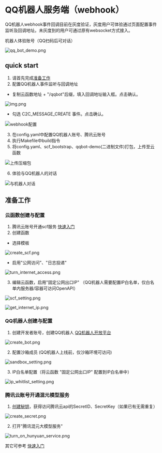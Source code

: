 # QQ机器人服务端（webhook）
QQ机器人webhook事件回调目前在灰度验证，灰度用户可体验通过页面配置事件监听及回调地址。未灰度到的用户可通过原有websocket方式接入。

机器人体验账号（QQ扫码后可对话）

![qq_bot_demo.png](docs/images/qq_bot_demo.png)

## quick start
1. 请首先完成[准备工作](#准备工作)
2. 配置QQ机器人事件监听与回调地址

* 复制云函数地址 + "/qqbot"后缀，填入回调地址输入框。点击确认。

![img.png](docs/images/copy_scf_addr.png)

* 勾选 C2C_MESSAGE_CREATE 事件。点击确认。

![webhook配置](docs/images/webhook_setting.png)

3. 在config.yaml中配置QQ机器人账号、腾讯云账号
4. 执行Makefile中build指令
5. 将config.yaml、scf_bootstrap、qqbot-demo(二进制文件)打包，上传至云函数

![上传压缩包](docs/images/upload_scf_zip.png)

6. 体验与QQ机器人的对话

![与机器人对话](docs/images/chat_with_bot.png)

## 准备工作
### 云函数创建与配置
1. 腾讯云账号开通scf服务 [快速入门](https://cloud.tencent.com/document/product/1154/39271)
2. 创建函数

* 选择模板

![create_scf.png](docs/images/create_scf.png)

* 启用"公网访问"、"日志投递"

![turn_internet_access.png](docs/images/turn_internet_access.png)

3. 编辑云函数，启用"固定公网出口IP" （QQ机器人需要配置IP白名单，仅白名单内服务器/容器可访问OpenAPI）

![scf_setting.png](docs/images/scf_setting.png)

![get_internet_ip.png](docs/images/get_internet_ip.png)

### QQ机器人创建与配置
1. 创建开发者账号，创建QQ机器人 [QQ机器人开放平台](https://q.qq.com/qqbot)

![create_bot.png](docs/images/create_bot.png)

2. 配置沙箱成员 (QQ机器人上线前，仅沙箱环境可访问)

![sandbox_setting.png](docs/images/sandbox_setting.png)

3. IP白名单配置（将云函数 "固定公网出口IP" 配置到IP白名单中）

![ip_whitlist_setting.png](docs/images/ip_whitlist_setting.png)

### 腾讯云账号开通混元模型服务

1. [创建秘钥](https://console.cloud.tencent.com/hunyuan/start)，获得访问腾讯云api的SecretID、SecretKey（如果已有无需重复）

![create_secret.png](docs/images/create_secret.png)

2. 打开"腾讯混元大模型服务"

![turn_on_hunyuan_service.png](docs/images/turn_on_hunyuan_service.png)

其它可参考 [快速入门](https://cloud.tencent.com/document/product/1729/97730#d24be719-0c66-4cd9-93cd-cfc5326995f2)

